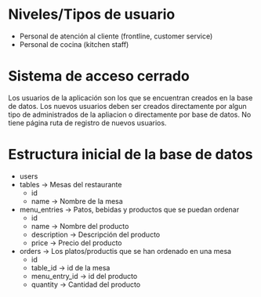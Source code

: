 # Niveles/Tipos de usuario
- Personal de atención al cliente (frontline, customer service)
- Personal de cocina (kitchen staff)

# Sistema de acceso cerrado
Los usuarios de la aplicación son los que se encuentran creados en la base de datos. Los nuevos usuarios deben 
ser creados directamente por algun tipo de administrados de la apliacion o directamente por base de datos.
No tiene página ruta de registro de nuevos usuarios.

# Estructura inicial de la base de datos
- users
- tables -> Mesas del restaurante
  - id
  - name -> Nombre de la mesa
- menu_entries -> Patos, bebidas y productos que se puedan ordenar
  - id
  - name -> Nombre del producto
  - description -> Descripción del producto
  - price -> Precio del producto
- orders -> Los platos/productis que se han ordenado en una mesa
  - id
  - table_id -> id de la mesa
  - menu_entry_id -> id del producto
  - quantity -> Cantidad del producto

